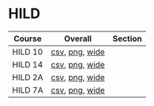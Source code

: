 # HILD

| Course | Overall | Section |
| ------ | ------- | ------- |
| HILD 10 | [csv](https://github.com/UCSD-Historical-Enrollment-Data/2025Fall/blob/main/overall/HILD%2010.csv), [png](https://raw.githubusercontent.com/UCSD-Historical-Enrollment-Data/2025Fall/main/plot_overall/HILD%2010.png), [wide](https://raw.githubusercontent.com/UCSD-Historical-Enrollment-Data/2025Fall/main/plot_overall_wide/HILD%2010.png) |  |
| HILD 14 | [csv](https://github.com/UCSD-Historical-Enrollment-Data/2025Fall/blob/main/overall/HILD%2014.csv), [png](https://raw.githubusercontent.com/UCSD-Historical-Enrollment-Data/2025Fall/main/plot_overall/HILD%2014.png), [wide](https://raw.githubusercontent.com/UCSD-Historical-Enrollment-Data/2025Fall/main/plot_overall_wide/HILD%2014.png) |  |
| HILD 2A | [csv](https://github.com/UCSD-Historical-Enrollment-Data/2025Fall/blob/main/overall/HILD%202A.csv), [png](https://raw.githubusercontent.com/UCSD-Historical-Enrollment-Data/2025Fall/main/plot_overall/HILD%202A.png), [wide](https://raw.githubusercontent.com/UCSD-Historical-Enrollment-Data/2025Fall/main/plot_overall_wide/HILD%202A.png) |  |
| HILD 7A | [csv](https://github.com/UCSD-Historical-Enrollment-Data/2025Fall/blob/main/overall/HILD%207A.csv), [png](https://raw.githubusercontent.com/UCSD-Historical-Enrollment-Data/2025Fall/main/plot_overall/HILD%207A.png), [wide](https://raw.githubusercontent.com/UCSD-Historical-Enrollment-Data/2025Fall/main/plot_overall_wide/HILD%207A.png) |  |
